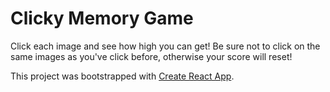 # Clicky Memory Game

Click each image and see how high you can get! Be sure not to click on the same images as you've click before, otherwise your score will reset!

This project was bootstrapped with [Create React App](https://github.com/facebook/create-react-app).